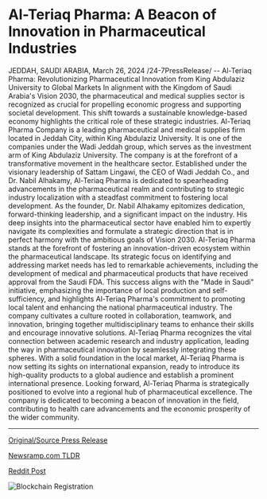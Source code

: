 # Al-Teriaq Pharma: A Beacon of Innovation in Pharmaceutical Industries

JEDDAH, SAUDI ARABIA, March 26, 2024 /24-7PressRelease/ --   Al-Teriaq Pharma: Revolutionizing Pharmaceutical Innovation from King Abdulaziz University to Global Markets  In alignment with the Kingdom of Saudi Arabia's Vision 2030, the pharmaceutical and medical supplies sector is recognized as crucial for propelling economic progress and supporting societal development. This shift towards a sustainable knowledge-based economy highlights the critical role of these strategic industries. Al-Teriaq Pharma Company is a leading pharmaceutical and medical supplies firm located in Jeddah City, within King Abdulaziz University. It is one of the companies under the Wadi Jeddah group, which serves as the investment arm of King Abdulaziz University.  The company is at the forefront of a transformative movement in the healthcare sector. Established under the visionary leadership of Sattam Lingawi, the CEO of Wadi Jeddah Co., and Dr. Nabil Alhakamy, Al-Teriaq Pharma is dedicated to spearheading advancements in the pharmaceutical realm and contributing to strategic industry localization with a steadfast commitment to fostering local development.  As the founder, Dr. Nabil Alhakamy epitomizes dedication, forward-thinking leadership, and a significant impact on the industry. His deep insights into the pharmaceutical sector have enabled him to expertly navigate its complexities and formulate a strategic direction that is in perfect harmony with the ambitious goals of Vision 2030.  Al-Teriaq Pharma stands at the forefront of fostering an innovation-driven ecosystem within the pharmaceutical landscape. Its strategic focus on identifying and addressing market needs has led to remarkable achievements, including the development of medical and pharmaceutical products that have received approval from the Saudi FDA. This success aligns with the "Made in Saudi" initiative, emphasizing the importance of local production and self-sufficiency, and highlights Al-Teriaq Pharma's commitment to promoting local talent and enhancing the national pharmaceutical industry.  The company cultivates a culture rooted in collaboration, teamwork, and innovation, bringing together multidisciplinary teams to enhance their skills and encourage innovative solutions. Al-Teriaq Pharma recognizes the vital connection between academic research and industry application, leading the way in pharmaceutical innovation by seamlessly integrating these spheres.  With a solid foundation in the local market, Al-Teriaq Pharma is now setting its sights on international expansion, ready to introduce its high-quality products to a global audience and establish a prominent international presence.  Looking forward, Al-Teriaq Pharma is strategically positioned to evolve into a regional hub of pharmaceutical excellence. The company is dedicated to becoming a beacon of innovation in the field, contributing to health care advancements and the economic prosperity of the wider community. 

---

[Original/Source Press Release](https://www.24-7pressrelease.com/press-release/509518/al-teriaq-pharma-a-beacon-of-innovation-in-pharmaceutical-industries)
                    

[Newsramp.com TLDR](None) 



[Reddit Post](https://www.reddit.com/r/Business_NewsRamp/comments/1bo1ntv/alteriaq_pharma_spearheading_pharmaceutical/) 



![Blockchain Registration](https://cdn.newsramp.app/24-7PressRelease/qrcode/243/26/ellabRHc.webp)